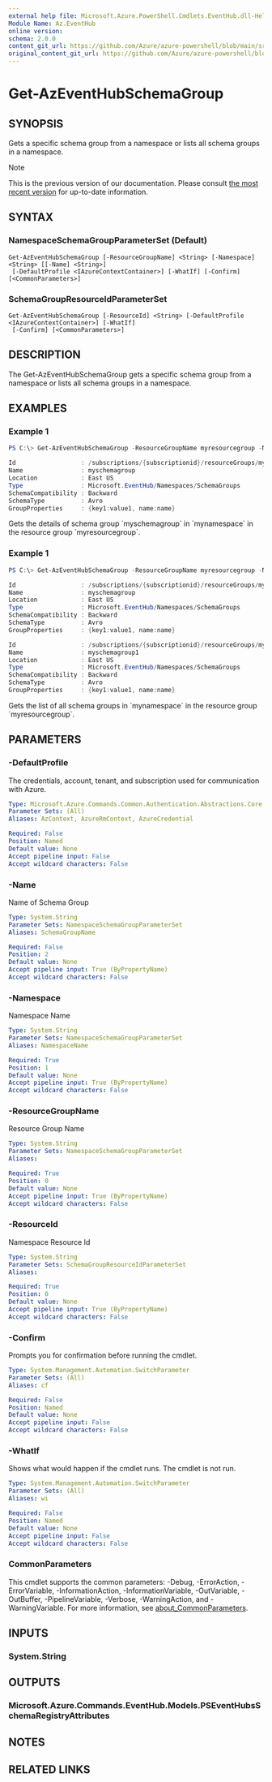 ```yaml
---
external help file: Microsoft.Azure.PowerShell.Cmdlets.EventHub.dll-Help.xml
Module Name: Az.EventHub
online version: 
schema: 2.0.0
content_git_url: https://github.com/Azure/azure-powershell/blob/main/src/EventHub/EventHub/help/Get-AzEventHubSchemaGroup.md
original_content_git_url: https://github.com/Azure/azure-powershell/blob/main/src/EventHub/EventHub/help/Get-AzEventHubSchemaGroup.md
---
```


# Get-AzEventHubSchemaGroup

## SYNOPSIS
Gets a specific schema group from a namespace or lists all schema groups in a namespace.

> [!NOTE]
>This is the previous version of our documentation. Please consult [the most recent version](/powershell/module/az.eventhub/get-azeventhubschemagroup) for up-to-date information.

## SYNTAX

### NamespaceSchemaGroupParameterSet (Default)
```
Get-AzEventHubSchemaGroup [-ResourceGroupName] <String> [-Namespace] <String> [[-Name] <String>]
 [-DefaultProfile <IAzureContextContainer>] [-WhatIf] [-Confirm] [<CommonParameters>]
```

### SchemaGroupResourceIdParameterSet
```
Get-AzEventHubSchemaGroup [-ResourceId] <String> [-DefaultProfile <IAzureContextContainer>] [-WhatIf]
 [-Confirm] [<CommonParameters>]
```

## DESCRIPTION
The Get-AzEventHubSchemaGroup gets a specific schema group from a namespace or lists all schema groups in a namespace.

## EXAMPLES

### Example 1
```powershell
PS C:\> Get-AzEventHubSchemaGroup -ResourceGroupName myresourcegroup -Namespace mynamespace -Name myschemagroup

Id                  : /subscriptions/{subscriptionid}/resourceGroups/myresourcegroup/providers/Microsoft.EventHub/namespaces/mynamespace/schemagroups/myschemagroup
Name                : myschemagroup
Location            : East US
Type                : Microsoft.EventHub/Namespaces/SchemaGroups
SchemaCompatibility : Backward
SchemaType          : Avro
GroupProperties     : {key1:value1, name:name}
```

Gets the details of schema group \`myschemagroup\` in \`mynamespace\` in the resource group \`myresourcegroup\`.

### Example 1
```powershell
PS C:\> Get-AzEventHubSchemaGroup -ResourceGroupName myresourcegroup -Namespace mynamespace

Id                  : /subscriptions/{subscriptionid}/resourceGroups/myresourcegroup/providers/Microsoft.EventHub/namespaces/mynamespace/schemagroups/myschemagroup
Name                : myschemagroup
Location            : East US
Type                : Microsoft.EventHub/Namespaces/SchemaGroups
SchemaCompatibility : Backward
SchemaType          : Avro
GroupProperties     : {key1:value1, name:name}

Id                  : /subscriptions/{subscriptionid}/resourceGroups/myresourcegroup/providers/Microsoft.EventHub/namespaces/mynamespace/schemagroups/myschemagroup1
Name                : myschemagroup1
Location            : East US
Type                : Microsoft.EventHub/Namespaces/SchemaGroups
SchemaCompatibility : Backward
SchemaType          : Avro
GroupProperties     : {key1:value1, name:name}
```

Gets the list of all schema groups in \`mynamespace\` in the resource group \`myresourcegroup\`.

## PARAMETERS

### -DefaultProfile
The credentials, account, tenant, and subscription used for communication with Azure.

```yaml
Type: Microsoft.Azure.Commands.Common.Authentication.Abstractions.Core.IAzureContextContainer
Parameter Sets: (All)
Aliases: AzContext, AzureRmContext, AzureCredential

Required: False
Position: Named
Default value: None
Accept pipeline input: False
Accept wildcard characters: False
```

### -Name
Name of Schema Group

```yaml
Type: System.String
Parameter Sets: NamespaceSchemaGroupParameterSet
Aliases: SchemaGroupName

Required: False
Position: 2
Default value: None
Accept pipeline input: True (ByPropertyName)
Accept wildcard characters: False
```

### -Namespace
Namespace Name

```yaml
Type: System.String
Parameter Sets: NamespaceSchemaGroupParameterSet
Aliases: NamespaceName

Required: True
Position: 1
Default value: None
Accept pipeline input: True (ByPropertyName)
Accept wildcard characters: False
```

### -ResourceGroupName
Resource Group Name

```yaml
Type: System.String
Parameter Sets: NamespaceSchemaGroupParameterSet
Aliases:

Required: True
Position: 0
Default value: None
Accept pipeline input: True (ByPropertyName)
Accept wildcard characters: False
```

### -ResourceId
Namespace Resource Id

```yaml
Type: System.String
Parameter Sets: SchemaGroupResourceIdParameterSet
Aliases:

Required: True
Position: 0
Default value: None
Accept pipeline input: True (ByPropertyName)
Accept wildcard characters: False
```

### -Confirm
Prompts you for confirmation before running the cmdlet.

```yaml
Type: System.Management.Automation.SwitchParameter
Parameter Sets: (All)
Aliases: cf

Required: False
Position: Named
Default value: None
Accept pipeline input: False
Accept wildcard characters: False
```

### -WhatIf
Shows what would happen if the cmdlet runs.
The cmdlet is not run.

```yaml
Type: System.Management.Automation.SwitchParameter
Parameter Sets: (All)
Aliases: wi

Required: False
Position: Named
Default value: None
Accept pipeline input: False
Accept wildcard characters: False
```

### CommonParameters
This cmdlet supports the common parameters: -Debug, -ErrorAction, -ErrorVariable, -InformationAction, -InformationVariable, -OutVariable, -OutBuffer, -PipelineVariable, -Verbose, -WarningAction, and -WarningVariable. For more information, see [about_CommonParameters](http://go.microsoft.com/fwlink/?LinkID=113216).

## INPUTS

### System.String

## OUTPUTS

### Microsoft.Azure.Commands.EventHub.Models.PSEventHubsSchemaRegistryAttributes

## NOTES

## RELATED LINKS
